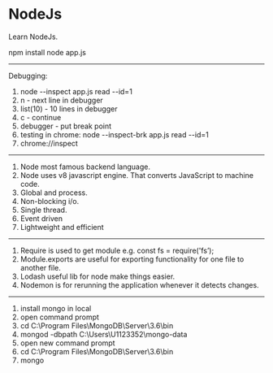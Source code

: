 # NodeJs
Learn NodeJs. 

npm install
node app.js
______________________________________
Debugging:

1) node --inspect app.js read --id=1
2) n - next line in debugger
3) list(10) - 10 lines in debugger
4) c - continue
5) debugger - put break point 
6) testing in chrome: node --inspect-brk app.js read --id=1
7) chrome://inspect
______________________________________

1)	Node most famous backend language. 
2)	Node uses v8 javascript engine. That converts JavaScript to machine code.
3)	Global and process. 
4)	Non-blocking i/o. 
5)	Single thread. 
6)	Event driven
7)	Lightweight and efficient
______________________________________

1)	Require is used to get module e.g. const fs = require('fs’);
2)	Module.exports are useful for exporting functionality for one file to another file.
3)	Lodash useful lib for node make things easier. 
4)  Nodemon is for rerunning the application whenever it detects changes. 

_______________________________________

1) install mongo in local
2) open command prompt
3) cd C:\Program Files\MongoDB\Server\3.6\bin
4) mongod -dbpath C:\Users\U1123352\mongo-data
5) open new command prompt
6) cd C:\Program Files\MongoDB\Server\3.6\bin
7) mongo 
 